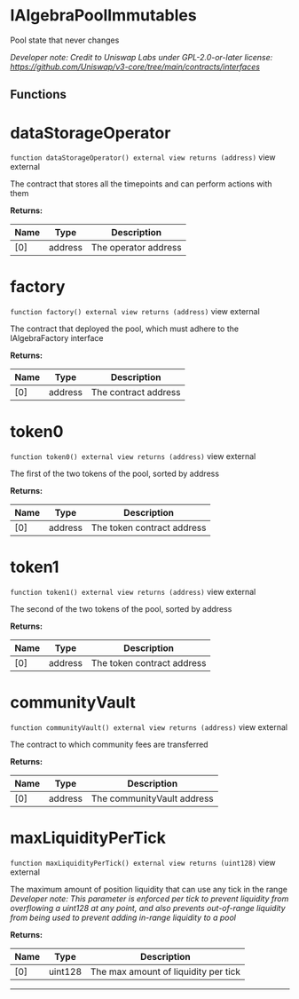 

# IAlgebraPoolImmutables

Pool state that never changes

*Developer note: Credit to Uniswap Labs under GPL-2.0-or-later license:
https://github.com/Uniswap/v3-core/tree/main/contracts/interfaces*




## Functions
# dataStorageOperator


`function dataStorageOperator() external view returns (address)` view external

The contract that stores all the timepoints and can perform actions with them




**Returns:**

| Name | Type | Description |
| ---- | ---- | ----------- |
| [0] | address | The operator address |

# factory


`function factory() external view returns (address)` view external

The contract that deployed the pool, which must adhere to the IAlgebraFactory interface




**Returns:**

| Name | Type | Description |
| ---- | ---- | ----------- |
| [0] | address | The contract address |

# token0


`function token0() external view returns (address)` view external

The first of the two tokens of the pool, sorted by address




**Returns:**

| Name | Type | Description |
| ---- | ---- | ----------- |
| [0] | address | The token contract address |

# token1


`function token1() external view returns (address)` view external

The second of the two tokens of the pool, sorted by address




**Returns:**

| Name | Type | Description |
| ---- | ---- | ----------- |
| [0] | address | The token contract address |

# communityVault


`function communityVault() external view returns (address)` view external

The contract to which community fees are transferred




**Returns:**

| Name | Type | Description |
| ---- | ---- | ----------- |
| [0] | address | The communityVault address |

# maxLiquidityPerTick


`function maxLiquidityPerTick() external view returns (uint128)` view external

The maximum amount of position liquidity that can use any tick in the range
*Developer note: This parameter is enforced per tick to prevent liquidity from overflowing a uint128 at any point, and
also prevents out-of-range liquidity from being used to prevent adding in-range liquidity to a pool*




**Returns:**

| Name | Type | Description |
| ---- | ---- | ----------- |
| [0] | uint128 | The max amount of liquidity per tick |



---


